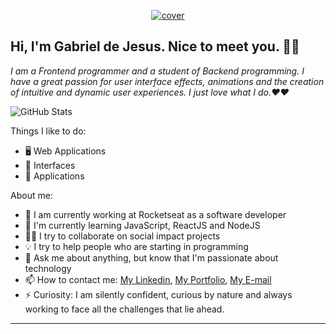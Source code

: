 <p align="center">
  <a href="gabrieldejesus.dev">
    <img src="https://i.ibb.co/x1h99Ws/cover.png" alt="cover" title="Gabriel de Jesus" border="0">
  </a>
</p>

## Hi, I'm Gabriel de Jesus. Nice to meet you. 👋🏾

*I am a Frontend programmer and a student of Backend programming. I have a great passion for user interface effects, animations and the creation of intuitive and dynamic user experiences. I just love what I do.❤️❤️*

![GitHub Stats](https://github-readme-stats.anuraghazra1.vercel.app/api?username=gabrieldejesus&show_icons=true&hide_border=true)

Things I like to do:

- 🖥 Web Applications
- 🎨 Interfaces
- 📱 Applications

About me:

- 🔭 I am currently working at Rocketseat as a software developer
- 🌱 I'm currently learning JavaScript, ReactJS and NodeJS
- ✊🏽 I try to collaborate on social impact projects
- 💡 I try to help people who are starting in programming
- 💬 Ask me about anything, but know that I'm passionate about technology
- 📫 How to contact me: [My Linkedin](https://www.linkedin.com/in/gabrieldejesuss), [My Portfolio](http://gabrieldejesus.dev), [My E-mail](hey@gabrieldejesus.dev)
- ⚡ Curiosity: I am silently confident, curious by nature and always working to face all the challenges that lie ahead.

---
